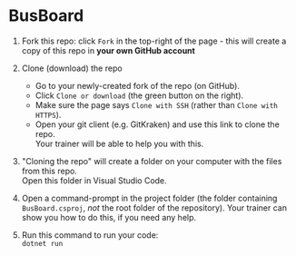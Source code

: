 # BusBoard

1. Fork this repo: click `Fork` in the top-right of the page - this will create a copy of this repo in **your own GitHub account**

2. Clone (download) the repo
    * Go to your newly-created fork of the repo (on GitHub).
    * Click `Clone or download` (the green button on the right).
    * Make sure the page says `Clone with SSH` (rather than `Clone with HTTPS`).
    * Open your git client (e.g. GitKraken) and use this link to clone the repo.  
    Your trainer will be able to help you with this.

3. "Cloning the repo" will create a folder on your computer with the files from this repo.  
Open this folder in Visual Studio Code.

4. Open a command-prompt in the project folder (the folder containing `BusBoard.csproj`, _not_ the root folder of the repository).
Your trainer can show you how to do this, if you need any help.

5. Run this command to run your code:  
`dotnet run`
